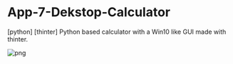 # App-7-Dekstop-Calculator
[python] [thinter] Python based calculator with a Win10 like GUI made with thinter.

![png](https://github.com/rafaski1/App-7-Dekstop-Calculator/blob/main/calc.PNG?raw=true)
